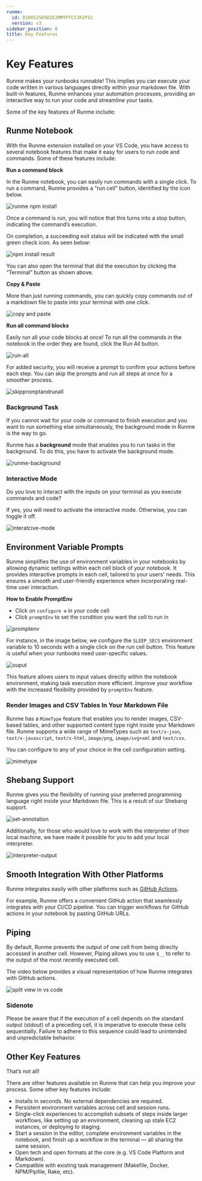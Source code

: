 ```yaml
---
runme:
  id: 01HX525D9D1E2MMYPTCVJK2P32
  version: v3
sidebar_position: 8
title: Key Features
---
```


# Key Features

Runme makes your runbooks runnable! This implies you can execute your code written in various languages directly within your markdown file. With built-in features, Runme enhances your automation processes, providing an interactive way to run your code and streamline your tasks.

Some of the key features of Runme include:

## **Runme Notebook**

With the Runme extension installed on your VS Code, you have access to several notebook features that make it easy for users to run code and commands. Some of these features include:

**Run a command block**

In the Runme notebook, you can easily run commands with a single click. To run a command, Runme provides a “run cell” button, identified by the icon below.

![runme npm install](../../static/img/runme-npm-install.png)

Once a command is run, you will notice that this turns into a stop button, indicating the command’s execution.

On completion, a succeeding exit status will be indicated with the small green check icon. As seen below:

![npm install result](../../static/img/runme-npm.png)

You can also open the terminal that did the execution by clicking the “Terminal” button as shown above.

**Copy & Paste**

More than just running commands, you can quickly copy commands out of a markdown file to paste into your terminal with one click.

![copy and paste](../../static/img/runme-copy.png)

**Run all command blocks**

Easily run all your code blocks at once! To run all the commands in the notebook in the order they are found, click the Run All button.

![run-all](../../static/img/runme-run-all.png)

For added security, you will receive a prompt to confirm your actions before each step. You can skip the prompts and run all steps at once for a smoother process.

![skippromptandrunall](../../static/img/skippromptandrunall.png)

### Background Task

If you cannot wait for your code or command to finish execution and you want to run something else simultaneously, the background mode in Runme is the way to go.

Runme has a **background** mode that enables you to run tasks in the background. To do this, you have to activate the background mode.

![runme-background](../../static/img/runme-background.png)

### Interactive Mode

Do you love to interact with the inputs on your terminal as you execute commands and code?

If yes, you will need to activate the interactive mode. Otherwise, you can toggle it off.

![interatcive-mode](../../static/img/runme-interactive.png)

## **Environment Variable Prompts**

Runme simplifies the use of environment variables in your notebooks by allowing dynamic settings within each cell block of your notebook. It provides interactive prompts in each cell, tailored to your users' needs. This ensures a smooth and user-friendly experience when incorporating real-time user interaction.

**How to Enable PromptEnv**

- Click on  `configure ⚙️` in your code cell
- Click `promptEnv` to set the condition you want the cell to run in

![promptenv](../../static/img/getting-started/promptsenv.png)

For instance, in the image below, we configure the `SLEEP_SECS` environment variable to 10 seconds with a single click on the run cell button. This feature is useful when your runbooks need user-specific values.

![ouput](../../static/img/getting-started/promptenv-output.png)

This feature allows users to input values directly within the notebook environment, making task execution more efficient. Improve your workflow with the increased flexibility provided by `promptEnv` feature.

### Render Images and CSV Tables In Your Markdown File

Runme has a `MimeType` feature that enables you to render images, CSV-based tables, and other supported content type right inside your Markdown file. Runme supports a wide range of MimeTypes such as `text/x-json`, `text/x-javascript`, `text/x-html`, `image/png`, `image/svg+xml` and `text/csv`.

You can configure to any of your choice in the cell configuration setting.

![mimetype](../../static/img/mimetype.png)

## **Shebang Support**

Runme gives you the flexibility of running your preferred programming language right inside your Markdown file. This is a result of our Shebang support.

![set-annotation](../../static/img/interpreterruby.png)

Additionally, for those who would love to work with the interpreter of their local machine, we have made it possible for you to add your local interpreter.

![interpreter-output](../../static/img/interpreter-output.png)

## Smooth Integration With Other Platforms

Runme integrates easily with other platforms such as [GitHub Actions](https://docs.runme.dev/integrations/embed-github-action).

For example, Runme offers a convenient GitHub action that seamlessly integrates with your CI/CD pipeline. You can trigger workflows for GitHub actions in your notebook by pasting GitHub URLs.

## Piping

By default, Runme prevents the output of one cell from being directly accessed in another cell. However, Piping allows you to use `$__` to refer to the output of the most recently executed cell.

The video below provides a visual representation of how Runme integrates with GitHub actions.

![split view in vs code](../../static/img/last-cell-result.gif)

### Sidenote

Please be aware that if the execution of a cell depends on the standard output (stdout) of a preceding cell, it is imperative to execute these cells sequentially. Failure to adhere to this sequence could lead to unintended and unpredictable behavior.

## **Other Key Features**

That’s not all!

There are other features available on Runme that can help you improve your process. Some other key features include:

- Installs in seconds. No external dependencies are required.
- Persistent environment variables across cell and session runs.
- Single-click experiences to accomplish subsets of steps inside larger workflows, like setting up an environment, cleaning up stale EC2 instances, or deploying to staging.
- Start a session in the editor, complete environment variables in the notebook, and finish up a workflow in the terminal — all sharing the same session.
- Open tech and open formats at the core (e.g. VS Code Platform and Markdown).
- Compatible with existing task management (Makefile, Docker, NPM/Pipfile, Rake, etc).
